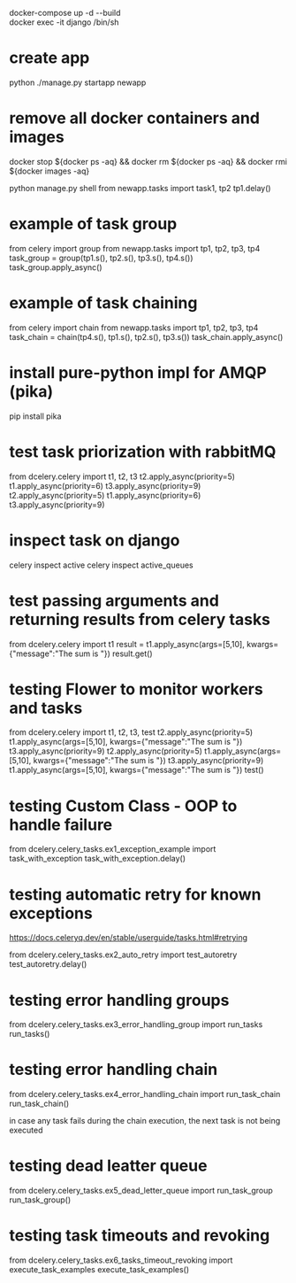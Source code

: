 docker-compose up -d --build  
docker exec -it django /bin/sh

# create app 
python ./manage.py startapp newapp

# remove all docker containers and images
docker stop ${docker ps -aq} && docker rm ${docker ps -aq} && docker rmi ${docker images -aq}

python manage.py shell
from newapp.tasks import task1, tp2
tp1.delay()

# example of task group 

from celery import group
from newapp.tasks import tp1, tp2, tp3, tp4
task_group = group(tp1.s(), tp2.s(), tp3.s(), tp4.s())
task_group.apply_async()

# example of task chaining

from celery import chain
from newapp.tasks import tp1, tp2, tp3, tp4
task_chain = chain(tp4.s(), tp1.s(), tp2.s(), tp3.s())
task_chain.apply_async()

# install pure-python impl for AMQP (pika)
pip install pika

# test task priorization with rabbitMQ

from dcelery.celery import t1, t2, t3
t2.apply_async(priority=5)
t1.apply_async(priority=6)
t3.apply_async(priority=9)
t2.apply_async(priority=5)
t1.apply_async(priority=6)
t3.apply_async(priority=9)

# inspect task on django

celery inspect active
celery inspect active_queues

# test passing arguments and returning results from celery tasks
from dcelery.celery import t1
result = t1.apply_async(args=[5,10], kwargs={"message":"The sum is "})
result.get()

# testing Flower to monitor workers and tasks
from dcelery.celery import t1, t2, t3, test
t2.apply_async(priority=5)
t1.apply_async(args=[5,10], kwargs={"message":"The sum is "})
t3.apply_async(priority=9)
t2.apply_async(priority=5)
t1.apply_async(args=[5,10], kwargs={"message":"The sum is "})
t3.apply_async(priority=9)
t1.apply_async(args=[5,10], kwargs={"message":"The sum is "})
test()

# testing Custom Class - OOP to handle failure 

from dcelery.celery_tasks.ex1_exception_example import task_with_exception
task_with_exception.delay()

# testing automatic retry for known exceptions

https://docs.celeryq.dev/en/stable/userguide/tasks.html#retrying

from dcelery.celery_tasks.ex2_auto_retry import test_autoretry
test_autoretry.delay()

# testing error handling groups

from dcelery.celery_tasks.ex3_error_handling_group import run_tasks
run_tasks()

# testing error handling chain

from dcelery.celery_tasks.ex4_error_handling_chain import run_task_chain
run_task_chain()

in case any task fails during the chain execution, the next task is not being executed

# testing dead leatter queue

from dcelery.celery_tasks.ex5_dead_letter_queue import run_task_group
run_task_group()

# testing task timeouts and revoking

from dcelery.celery_tasks.ex6_tasks_timeout_revoking import execute_task_examples
execute_task_examples()
